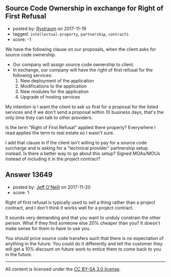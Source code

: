 ## Source Code Ownership in exchange for Right of First Refusal

- posted by: [Rystraum](https://stackexchange.com/users/151383/rystraum) on 2017-11-19
- tagged: `intellectual-property`, `partnership`, `contracts`
- score: -1

<p>We have the following clause on our proposals, when the client asks for source code ownership.</p>

<ul>
<li>Our company will assign source code ownership to client.</li>
<li>In exchange, our company will have the right of first refusal for the following services:

<ol>
<li>New deployment of the application</li>
<li>Modifications to the application</li>
<li>New modules for the application</li>
<li>Upgrade of hosting services</li>
</ol></li>
</ul>

<p>My intention is I want the client to ask us first for a proposal for the listed services and if we don't send a proposal within 10 business days, that's the only time they can talk to other providers. </p>

<p>Is the term "Right of First Refusal" applied there properly? Everywhere I read applies the term to real estate so I wasn't sure.</p>

<p>I add that clause in if the client isn't willing to pay for a source code surcharge and is asking for a "technical provider" partnership setup instead. Is there a better way to go about this setup? Signed MOAs/MOUs instead of including it in the project contract?</p>



## Answer 13649

- posted by: [Jeff O'Neill](https://stackexchange.com/users/46273/jeff-o-neill) on 2017-11-20
- score: 1

<p>Right of first refusal is typically used to sell a thing rather than a project contract, and I don't think it works well for a project contract.</p>

<p>It sounds very demanding and that you want to unduly constrain the other person.  What if they find someone else 20% cheaper than you?  It doesn't make sense for them to have to use you.</p>

<p>You should price source code transfers such that there is no expectation of anything in the future.  You could do it differently and tell the customer they will get a 10% discount on future work to entice them to come back to you in the future.</p>




---

All content is licensed under the [CC BY-SA 3.0 license](https://creativecommons.org/licenses/by-sa/3.0/).
